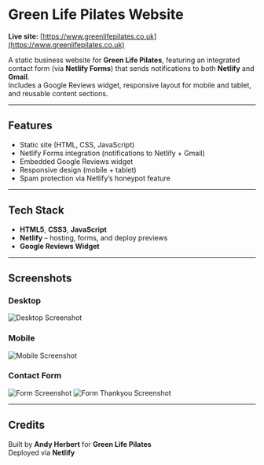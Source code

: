 #  Green Life Pilates Website

 **Live site:** [https://www.greenlifepilates.co.uk](https://www.greenlifepilates.co.uk)

A static business website for **Green Life Pilates**, featuring an integrated contact form (via **Netlify Forms**) that sends notifications to both **Netlify** and **Gmail**.  
Includes a Google Reviews widget, responsive layout for mobile and tablet, and reusable content sections.

---

##  Features

- Static site (HTML, CSS, JavaScript)
- Netlify Forms integration (notifications to Netlify + Gmail)
- Embedded Google Reviews widget
- Responsive design (mobile + tablet)
- Spam protection via Netlify’s honeypot feature

---

##  Tech Stack

- **HTML5**, **CSS3**, **JavaScript**
- **Netlify** – hosting, forms, and deploy previews
- **Google Reviews Widget**

---

##  Screenshots

### Desktop
![Desktop Screenshot](screenshots/desktop-view.png)

### Mobile
![Mobile Screenshot](screenshots/mobile-view.png)

### Contact Form
![Form Screenshot](screenshots/form-view.png)
![Form Thankyou Screenshot](screenshots/form-thankyou.png)

---

##  Credits

Built by **Andy Herbert** for **Green Life Pilates**  
Deployed via **Netlify**
